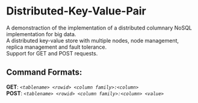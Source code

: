 # Distributed-Key-Value-Pair

A demonstraction of the implementation of a distributed columnary NoSQL implementation for big data.  
A distributed key-value store with multiple nodes, node management, replica management and fault tolerance.  
Support for GET and POST requests.

## Command Formats:
**GET**:  _`<tablename> <rowid> <column family>:<column>`_  
**POST**: _`<tablename> <rowid> <column family>:<column> <value>`_
